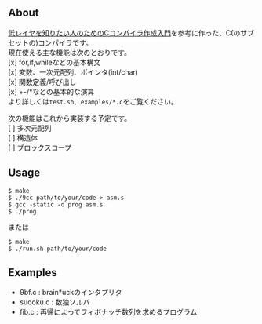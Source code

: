 ## About
[低レイヤを知りたい人のためのCコンパイラ作成入門](https://www.sigbus.info/compilerbook)を参考に作った、C(のサブセットの)コンパイラです。  
現在使える主な機能は次のとおりです。  
[x] for,if,whileなどの基本構文  
[x] 変数、一次元配列、ポインタ(int/char)  
[x] 関数定義/呼び出し  
[x] +-/\*などの基本的な演算  
より詳しくは`test.sh`、`examples/*.c`をご覧ください。  

次の機能はこれから実装する予定です。  
[ ] 多次元配列  
[ ] 構造体  
[ ] ブロックスコープ  

## Usage
    $ make
    $ ./9cc path/to/your/code > asm.s
    $ gcc -static -o prog asm.s
    $ ./prog
または  

    $ make  
    $ ./run.sh path/to/your/code

## Examples
- 9bf.c : brain*uckのインタプリタ
- sudoku.c : 数独ソルバ
- fib.c : 再帰によってフィボナッチ数列を求めるプログラム

